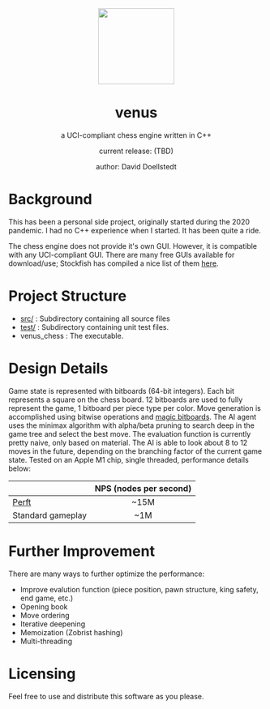 <div align="center">
 <img src="https://upload.wikimedia.org/wikipedia/commons/thumb/9/93/Venus_globe_-_transparent_background.png/1200px-Venus_globe_-_transparent_background.png" 
  width="150" height="150">
  <h1>venus</h1>
  <p>a UCI-compliant chess engine written in C++</p>
  <p>current release: (TBD)</p>
  <p>author: David Doellstedt</p>
</div>

# Background
This has been a personal side project, originally started during the 2020 
pandemic. I had no C++ experience when I started. It has been quite a ride.

The chess engine does not provide it's own GUI. However, it is compatible with 
any UCI-compliant GUI. There are many free GUIs available for download/use; Stockfish
has compiled a nice list of them [here](https://github.com/official-stockfish/Stockfish/wiki/Download-and-usage#download-a-chess-gui).

# Project Structure

* [src/](https://github.com/daviddoellstedt/venus_chess/tree/master/src) : Subdirectory containing all source files
* [test/](https://github.com/daviddoellstedt/venus_chess/tree/master/test) : Subdirectory containing unit test files.
* venus_chess : The executable.

# Design Details
Game state is represented with bitboards (64-bit integers). Each bit represents a square on the chess board. 12 bitboards are used to fully represent the game, 1 bitboard per piece type per color. Move generation is accomplished using bitwise operations and [magic bitboards](https://www.chessprogramming.org/Magic_Bitboards). The AI agent uses the minimax algorithm with alpha/beta pruning to search deep in the game tree and select the best move. The evaluation function is currently pretty naive, only based on material. The AI is able to look about 8 to 12 moves in the future, depending on the branching factor of the current game state. Tested on an Apple M1 chip, single threaded, performance details below:

|                                                 | NPS (nodes per second)|
| ------------------------------------------------|:---------------------:|
| [Perft](https://www.chessprogramming.org/Perft) | ~15M                  |
| Standard gameplay                               | ~1M                   |


# Further Improvement
There are many ways to further optimize the performance:

* Improve evalution function (piece position, pawn structure, king safety, end game, etc.)
* Opening book
* Move ordering
* Iterative deepening
* Memoization (Zobrist hashing)
* Multi-threading


# Licensing
Feel free to use and distribute this software as you please.
